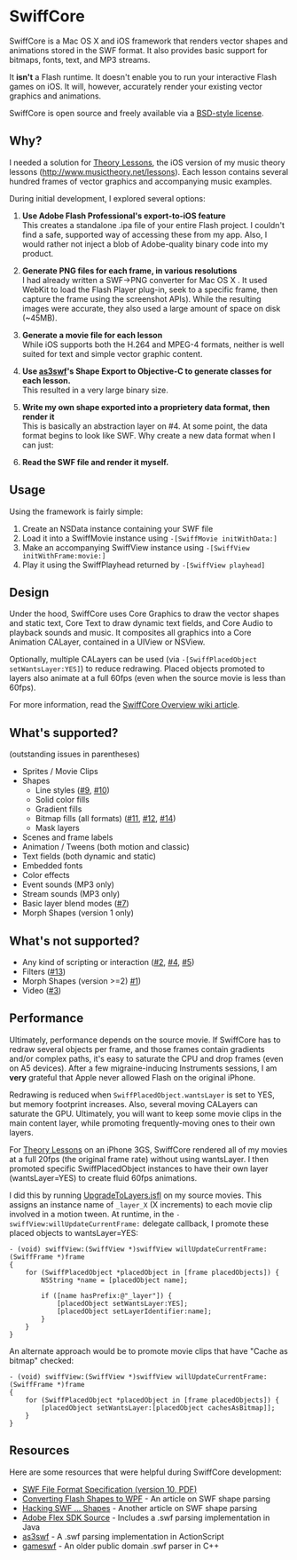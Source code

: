 # SwiffCore

SwiffCore is a Mac OS X and iOS framework that renders vector shapes and animations stored in the SWF format.  It also provides basic support for bitmaps, fonts, text, and MP3 streams.

It **isn't** a Flash runtime.  It doesn't enable you to run your interactive Flash games on iOS.  It will, however, accurately render your existing vector graphics and animations.

SwiffCore is open source and freely available via a [BSD-style license](https://github.com/musictheory/SwiffCore/blob/master/license).


## Why?

I needed a solution for [Theory Lessons](http://itunes.apple.com/us/app/theory-lessons/id493157418?ls=1&mt=8), the iOS version of my music theory lessons (http://www.musictheory.net/lessons).
Each lesson contains several hundred frames of vector graphics and accompanying music examples.  

During initial development, I explored several options:

1. **Use Adobe Flash Professional's export-to-iOS feature**  
This creates a standalone .ipa file of your entire Flash project.  I couldn't find a safe, supported way of accessing these from my app.  Also, I would rather not inject a blob of Adobe-quality binary code into my product.

2. **Generate PNG files for each frame, in various resolutions**  
I had already written a SWF->PNG converter for Mac OS X .  It used WebKit to load the Flash Player plug-in, seek to a specific frame, then capture the frame using the screenshot APIs).  While the resulting images were accurate, they also used a large amount of space on disk (~45MB).

3. **Generate a movie file for each lesson**  
While iOS supports both the H.264 and MPEG-4 formats, neither is well suited for text and simple vector graphic content.

4. **Use [as3swf](https://github.com/claus/as3swf)'s Shape Export to Objective-C to generate classes for each lesson.**  
This resulted in a very large binary size.

5. **Write my own shape exported into a proprietery data format, then render it**  
This is basically an abstraction layer on #4.  At some point, the data format begins to look like SWF.  Why create a new data format when I can just:

6. **Read the SWF file and render it myself.**


## Usage

Using the framework is fairly simple:

1. Create an NSData instance containing your SWF file
2. Load it into a SwiffMovie instance using `-[SwiffMovie initWithData:]`
3. Make an accompanying SwiffView instance using `-[SwiffView initWithFrame:movie:]`
4. Play it using the SwiffPlayhead returned by `-[SwiffView playhead]`


## Design

Under the hood, SwiffCore uses Core Graphics to draw the vector shapes and static text, Core Text to draw dynamic
text fields, and Core Audio to playback sounds and music.  It composites all graphics into a Core Animation CALayer,
contained in a UIView or NSView.  

Optionally, multiple CALayers can be used (via `-[SwiffPlacedObject setWantsLayer:YES]`) to reduce redrawing.
Placed objects promoted to layers also animate at a full 60fps (even when the source movie is less than 60fps).

For more information, read the [SwiffCore Overview wiki article](https://github.com/musictheory/SwiffCore/wiki/Overview).


## What's supported?
(outstanding issues in parentheses)

* Sprites / Movie Clips
* Shapes
  * Line styles ([#9](https://github.com/musictheory/SwiffCore/issues/9), [#10](https://github.com/musictheory/SwiffCore/issues/10))
  * Solid color fills
  * Gradient fills
  * Bitmap fills (all formats) ([#11](https://github.com/musictheory/SwiffCore/issues/11), [#12](https://github.com/musictheory/SwiffCore/issues/12), [#14](https://github.com/musictheory/SwiffCore/issues/14))
  * Mask layers
* Scenes and frame labels
* Animation / Tweens (both motion and classic)
* Text fields (both dynamic and static)
* Embedded fonts
* Color effects
* Event sounds (MP3 only)
* Stream sounds (MP3 only)
* Basic layer blend modes ([#7](https://github.com/musictheory/SwiffCore/issues/7))
* Morph Shapes (version 1 only)

## What's not supported?

* Any kind of scripting or interaction ([#2](https://github.com/musictheory/SwiffCore/issues/2), [#4](https://github.com/musictheory/SwiffCore/issues/4), [#5](https://github.com/musictheory/SwiffCore/issues/5))
* Filters ([#13](https://github.com/musictheory/SwiffCore/issues/13))
* Morph Shapes (version >=2) [#1](https://github.com/musictheory/SwiffCore/issues/1))
* Video ([#3](https://github.com/musictheory/SwiffCore/issues/3))


## Performance

Ultimately, performance depends on the source movie.  If SwiffCore has to redraw several objects per frame, and those frames contain gradients and/or complex paths, it's easy to saturate the CPU and drop frames (even on A5 devices).  After a few migraine-inducing Instruments sessions, I am **very** grateful that Apple never allowed Flash on the original iPhone.

Redrawing is reduced when `SwiffPlacedObject.wantsLayer` is set to YES, but memory footprint increases.  Also, several moving CALayers can saturate the GPU.  Ultimately, you will want to keep some movie clips in the main content layer, while promoting frequently-moving ones to their own layers.

For [Theory Lessons](http://itunes.apple.com/us/app/theory-lessons/id493157418?ls=1&mt=8) on an iPhone 3GS, SwiffCore rendered all of my movies at a full 20fps (the original frame rate) without using wantsLayer.  I then promoted specific SwiffPlacedObject instances to have their own layer (wantsLayer=YES) to create fluid 60fps animations.

I did this by running [UpgradeToLayers.jsfl](https://github.com/musictheory/SwiffCore/blob/master/Examples/UpgradeToLayers.jsfl) on my source movies.  This assigns an instance name of `_layer_X` (X increments) to each movie clip involved in a motion tween.  At runtime, in the `-swiffView:willUpdateCurrentFrame:` delegate callback, I promote these placed objects to wantsLayer=YES:

    - (void) swiffView:(SwiffView *)swiffView willUpdateCurrentFrame:(SwiffFrame *)frame
    {
        for (SwiffPlacedObject *placedObject in [frame placedObjects]) {
            NSString *name = [placedObject name];
    
            if ([name hasPrefix:@"_layer"]) {
                [placedObject setWantsLayer:YES];
                [placedObject setLayerIdentifier:name];
            }
        }
    }

An alternate approach would be to promote movie clips that have "Cache as bitmap" checked:

    - (void) swiffView:(SwiffView *)swiffView willUpdateCurrentFrame:(SwiffFrame *)frame
    {
        for (SwiffPlacedObject *placedObject in [frame placedObjects]) {
            [placedObject setWantsLayer:[placedObject cachesAsBitmap]];
        }
    }

## Resources

Here are some resources that were helpful during SwiffCore development:

* [SWF File Format Specification (version 10, PDF)](http://wwwimages.adobe.com/www.adobe.com/content/dam/Adobe/en/devnet/swf/pdf/swf_file_format_spec_v10.pdf)
* [Converting Flash Shapes to WPF](http://blogs.msdn.com/b/mswanson/archive/2006/02/27/539749.aspx) - An article on SWF shape parsing
* [Hacking SWF ... Shapes](http://wahlers.com.br/claus/blog/hacking-swf-1-shapes-in-flash/) - Another article on SWF shape parsing
* [Adobe Flex SDK Source](http://opensource.adobe.com/svn/opensource/flex/sdk/) - Includes a .swf parsing implementation in Java
* [as3swf](https://github.com/claus/as3swf) - A .swf parsing implementation in ActionScript
* [gameswf](http://tulrich.com/textweb.pl?path=geekstuff/gameswf.txt) - An older public domain .swf parser in C++
